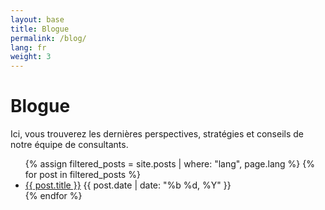 ```yaml
---
layout: base
title: Blogue
permalink: /blog/
lang: fr
weight: 3
---
```


# Blogue

Ici, vous trouverez les dernières perspectives, stratégies et conseils de notre équipe de consultants.

<ul>
  {% assign filtered_posts = site.posts | where: "lang", page.lang %}
  {% for post in filtered_posts %}
      <li>
        <a href="{{ post.url | relative_url }}">{{ post.title }}</a>
        <span>{{ post.date | date: "%b %d, %Y" }}</span>
      </li>
  {% endfor %}
</ul>